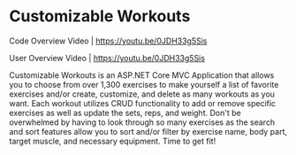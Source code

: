 # Customizable Workouts

Code Overview Video | 
https://youtu.be/0JDH33g5Sis

User Overview Video | 
https://youtu.be/0JDH33g5Sis

Customizable Workouts is an ASP.NET Core MVC Application that allows you to choose from over 1,300 exercises to make yourself a list of favorite exercises and/or create, customize, and delete as many workouts as you want. Each workout utilizes CRUD functionality to add or remove specific exercises as well as update the sets, reps, and weight. Don't be overwhelmed by having to look through so many exercises as the search and sort features allow you to sort and/or filter by exercise name, body part, target muscle, and necessary equipment. Time to get fit!
